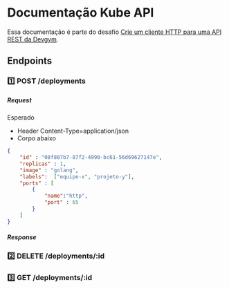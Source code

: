 # Documentação Kube API 

Essa documentação é parte do desafio [Crie um cliente HTTP para uma API REST da Devgym](https://app.devgym.com.br/challenges/9bcad7c4-a809-4ef5-929d-a000aede5b25). 

## Endpoints 


### 1️⃣ POST /deployments 

##### Request 

Esperado

* Header Content-Type=application/json
* Corpo abaixo  

```json
{
    "id" : "08f807b7-87f2-4990-bc61-56d69627147e",
    "replicas" : 1,
    "image" : "golang",
    "labels":  ["equipe-x", "projeto-y"],
    "ports" : [
        {
            "name":"http",
            "port" : 65
        }
    ]
}
```


##### Response 


### 2️⃣ DELETE /deployments/:id 

### 3️⃣ GET /deployments/:id
